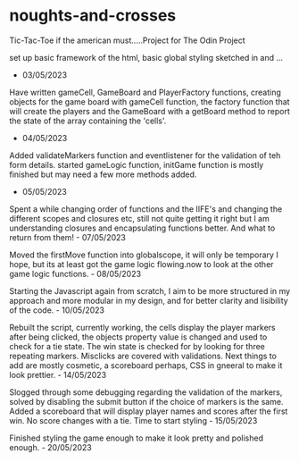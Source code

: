 # noughts-and-crosses
Tic-Tac-Toe if the american must.....Project for The Odin Project

set up basic framework of the html, basic global styling sketched in and ... 
- 03/05/2023

Have written gameCell, GameBoard and PlayerFactory functions, creating objects for the game board with gameCell function, the factory function that will create the players and the GameBoard with a getBoard method to report the state of the array containing the 'cells'. 
- 04/05/2023

Added validateMarkers function and eventlistener for the validation of teh form details. 
started gameLogic function, initGame function is mostly finished but may need a few more methods added. 
- 05/05/2023

Spent a while changing order of functions and the IIFE's and changing the different scopes and closures etc, still not quite getting it right but I am understanding closures and encapsulating functions better. And what to return from them! - 07/05/2023

Moved the firstMove function into globalscope, it will only be temporary I hope, but its at least got the game logic flowing.now to look at the other game logic functions. - 08/05/2023

Starting the Javascript again from scratch, I aim to be more structured in my approach and more modular in my design, and for better clarity and lisibility of the code. - 10/05/2023

Rebuilt the script, currently working, the cells display the player markers after being clicked, the objects property value is changed and used to check for a tie state. The win state is checked for by looking for three repeating markers. Misclicks are covered with validations. Next things to add are mostly cosmetic, a scoreboard perhaps, CSS in gneeral to make it look prettier. - 14/05/2023

Slogged through some debugging regarding the validation of the markers, solved by disabling the submit button if the choice of markers is the same. Added a scoreboard that will display player names and scores after the first win. No score changes with a tie. Time to start styling - 15/05/2023

Finished styling the game enough to make it look pretty and polished enough. - 20/05/2023